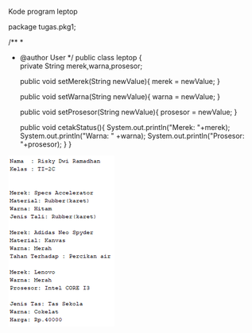 Kode program
leptop

package tugas.pkg1;

/**
 *
 * @author User
 */
public class leptop {    
    private String merek,warna,prosesor;
    
    public void setMerek(String newValue){
        merek = newValue;
    }    
    
    public void setWarna(String newValue){
        warna = newValue;
    }       
    
    public void setProsesor(String newValue){
        prosesor = newValue;
    }       
    
    public void cetakStatus(){
        System.out.println("Merek: "+merek);
        System.out.println("Warna: " +warna);
        System.out.println("Prosesor: "+prosesor);
    }
}
<img src="image/Output.png" />
